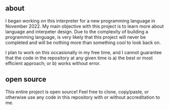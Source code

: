 ## about
I began working on this interpreter for a new programming language in November 2022. My main objective with this project is to learn more about
language and interpeter design. Due to the complexity of building a programming language, is very likely that this project will never be completed
and will be nothing more than something cool to look back on. 

I plan to work on this occasionally in my free time, and I cannot guarantee that
the code in the repository at any given time is a) the best or most efficient approach; or b) works without error.

## open source
This entire project is open source! Feel free to clone, copy/paste, or otherwise use any code in this repository with or without accreditation to
me.
